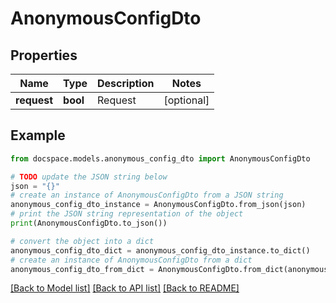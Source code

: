 # AnonymousConfigDto


## Properties

Name | Type | Description | Notes
------------ | ------------- | ------------- | -------------
**request** | **bool** | Request | [optional] 

## Example

```python
from docspace.models.anonymous_config_dto import AnonymousConfigDto

# TODO update the JSON string below
json = "{}"
# create an instance of AnonymousConfigDto from a JSON string
anonymous_config_dto_instance = AnonymousConfigDto.from_json(json)
# print the JSON string representation of the object
print(AnonymousConfigDto.to_json())

# convert the object into a dict
anonymous_config_dto_dict = anonymous_config_dto_instance.to_dict()
# create an instance of AnonymousConfigDto from a dict
anonymous_config_dto_from_dict = AnonymousConfigDto.from_dict(anonymous_config_dto_dict)
```
[[Back to Model list]](../README.md#documentation-for-models) [[Back to API list]](../README.md#documentation-for-api-endpoints) [[Back to README]](../README.md)


